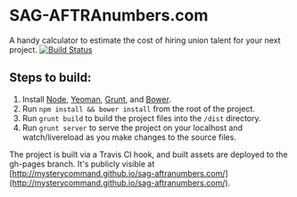 SAG-AFTRAnumbers.com
====================
A handy calculator to estimate the cost of hiring union talent for your next project.
[![Build Status](https://travis-ci.org/mysterycommand/sag-aftranumbers.com.png?branch=master)](https://travis-ci.org/mysterycommand/sag-aftranumbers.com)

Steps to build:
---------------

1. Install [Node](http://nodejs.org), [Yeoman](http://yeoman.io), [Grunt](http://gruntjs.com/getting-started), and [Bower](http://bower.io).
2. Run `npm install && bower install` from the root of the project.
3. Run `grunt build` to build the project files into the `/dist` directory.
4. Run `grunt server` to serve the project on your localhost and watch/livereload as you make changes to the source files.

The project is built via a Travis CI hook, and built assets are deployed to the gh-pages branch. It's publicly visible at [http://mysterycommand.github.io/sag-aftranumbers.com/](http://mysterycommand.github.io/sag-aftranumbers.com/).
